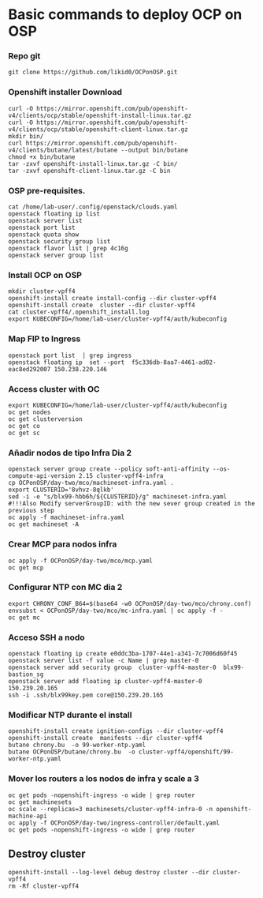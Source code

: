 # Basic commands to deploy OCP on OSP

### Repo git
```
git clone https://github.com/likid0/OCPonOSP.git
```

### Openshift installer Download
```
curl -O https://mirror.openshift.com/pub/openshift-v4/clients/ocp/stable/openshift-install-linux.tar.gz
curl -O https://mirror.openshift.com/pub/openshift-v4/clients/ocp/stable/openshift-client-linux.tar.gz
mkdir bin/
curl https://mirror.openshift.com/pub/openshift-v4/clients/butane/latest/butane --output bin/butane
chmod +x bin/butane
tar -zxvf openshift-install-linux.tar.gz -C bin/
tar -zxvf openshift-client-linux.tar.gz -C bin
```

### OSP pre-requisites.

```
cat /home/lab-user/.config/openstack/clouds.yaml
openstack floating ip list
openstack server list
openstack port list
openstack quota show
openstack security group list
openstack flavor list | grep 4c16g
openstack server group list
```

### Install OCP on OSP

```
mkdir cluster-vpff4
openshift-install create install-config --dir cluster-vpff4
openshift-install create  cluster --dir cluster-vpff4
cat cluster-vpff4/.openshift_install.log
export KUBECONFIG=/home/lab-user/cluster-vpff4/auth/kubeconfig
```

### Map FIP to Ingress
```
openstack port list  | grep ingress
openstack floating ip  set --port  f5c336db-8aa7-4461-ad02-eac8ed292007 150.238.220.146
```
### Access cluster with OC
```
export KUBECONFIG=/home/lab-user/cluster-vpff4/auth/kubeconfig
oc get nodes
oc get clusterversion
oc get co
oc get sc
```

### Añadir nodos de tipo Infra Dia 2
```
openstack server group create --policy soft-anti-affinity --os-compute-api-version 2.15 cluster-vpff4-infra
cp OCPonOSP/day-two/mco/machineset-infra.yaml .
export CLUSTERID='8vhvz-8qlkb'
sed -i -e "s/blx99-hbb6h/${CLUSTERID}/g" machineset-infra.yaml
#!!!Also Modify serverGroupID: with the new sever group created in the previous step
oc apply -f machineset-infra.yaml
oc get machineset -A
```

### Crear MCP para nodos infra
```
oc apply -f OCPonOSP/day-two/mco/mcp.yaml
oc get mcp
```
### Configurar NTP con MC dia 2
```
export CHRONY_CONF_B64=$(base64 -w0 OCPonOSP/day-two/mco/chrony.conf)
envsubst < OCPonOSP/day-two/mco/mc-infra.yaml | oc apply -f -
oc get mc
```

### Acceso SSH a nodo
```
openstack floating ip create e0ddc3ba-1707-44e1-a341-7c7006d60f45
openstack server list -f value -c Name | grep master-0
openstack server add security group  cluster-vpff4-master-0  blx99-bastion_sg
openstack server add floating ip cluster-vpff4-master-0  150.239.20.165
ssh -i .ssh/blx99key.pem core@150.239.20.165
```

### Modificar NTP durante el install
```
openshift-install create ignition-configs --dir cluster-vpff4
openshift-install create  manifests --dir cluster-vpff4
butane chrony.bu  -o 99-worker-ntp.yaml
butane OCPonOSP/butane/chrony.bu  -o cluster-vpff4/openshift/99-worker-ntp.yaml
```

### Mover los routers a los nodos de infra y scale a 3
```
oc get pods -nopenshift-ingress -o wide | grep router
oc get machinesets
oc scale --replicas=3 machinesets/cluster-vpff4-infra-0 -n openshift-machine-api
oc apply -f OCPonOSP/day-two/ingress-controller/default.yaml
oc get pods -nopenshift-ingress -o wide | grep router
```

## Destroy cluster
```
openshift-install --log-level debug destroy cluster --dir cluster-vpff4
rm -Rf cluster-vpff4
```
